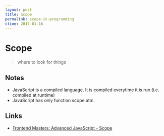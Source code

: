 ```yaml
---
layout: post
title: Scope
permalink: scope-in-programming
ctime: 2017-01-16
---
```


# Scope

> where to look for things

Notes
---
- JavaScript is a compiled language. It is compiled everytime it is run (i.e. compiled at runtime)
- JavaScript has only function scope atm.

Links
---
- [Frontend Masters: Advanced JavaScript - Scope](https://frontendmasters.com/courses/advanced-javascript/#v=bzmsufj4uk&p=0.1878)